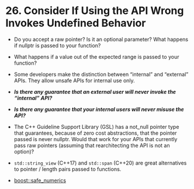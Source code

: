 # 26. Consider If Using the API Wrong Invokes Undefined Behavior

- Do you accept a raw pointer? Is it an optional parameter? What happens if nullptr is passed to your function?
- What happens if a value out of the expected range is passed to your function? 
- Some developers make the distinction between “internal” and “external” APIs. They allow unsafe APIs for internal use only.
- ***Is there any guarantee that an external user will never invoke the “internal” API?***
- ***Is there any guarantee that your internal users will never misuse the API?***

- The C++ Guideline Support Library (GSL) has a not_null pointer type that guarantees, because of zero cost abstractions, that the pointer passed is never nullptr. Would that work for your APIs that currently pass raw pointers (assuming that rearchitecting the API is not an option)?

- `std::string_view` (C++17) and `std::span` (C++20) are great alternatives to pointer / length pairs passed to functions. 

- [boost::safe_numerics](https://github.com/boostorg/safe_numerics)